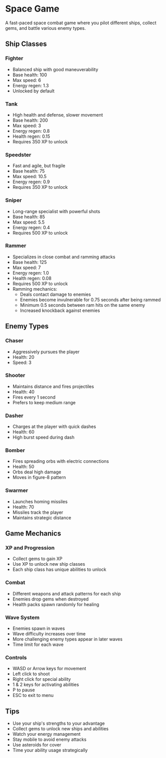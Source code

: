 # Space Game

A fast-paced space combat game where you pilot different ships, collect gems, and battle various enemy types.

## Ship Classes

### Fighter
- Balanced ship with good maneuverability
- Base health: 100
- Max speed: 6
- Energy regen: 1.3
- Unlocked by default

### Tank
- High health and defense, slower movement
- Base health: 200
- Max speed: 3
- Energy regen: 0.8
- Health regen: 0.15
- Requires 350 XP to unlock

### Speedster
- Fast and agile, but fragile
- Base health: 75
- Max speed: 10.5
- Energy regen: 0.9
- Requires 350 XP to unlock

### Sniper
- Long-range specialist with powerful shots
- Base health: 85
- Max speed: 5.5
- Energy regen: 0.4
- Requires 500 XP to unlock

### Rammer
- Specializes in close combat and ramming attacks
- Base health: 125
- Max speed: 7
- Energy regen: 1.0
- Health regen: 0.08
- Requires 500 XP to unlock
- Ramming mechanics:
  - Deals contact damage to enemies
  - Enemies become invulnerable for 0.75 seconds after being rammed
  - Minimum 0.5 seconds between ram hits on the same enemy
  - Increased knockback against enemies

## Enemy Types

### Chaser
- Aggressively pursues the player
- Health: 20
- Speed: 3

### Shooter
- Maintains distance and fires projectiles
- Health: 40
- Fires every 1 second
- Prefers to keep medium range

### Dasher
- Charges at the player with quick dashes
- Health: 60
- High burst speed during dash

### Bomber
- Fires spreading orbs with electric connections
- Health: 50
- Orbs deal high damage
- Moves in figure-8 pattern

### Swarmer
- Launches homing missiles
- Health: 70
- Missiles track the player
- Maintains strategic distance

## Game Mechanics

### XP and Progression
- Collect gems to gain XP
- Use XP to unlock new ship classes
- Each ship class has unique abilities to unlock

### Combat
- Different weapons and attack patterns for each ship
- Enemies drop gems when destroyed
- Health packs spawn randomly for healing

### Wave System
- Enemies spawn in waves
- Wave difficulty increases over time
- More challenging enemy types appear in later waves
- Time limit for each wave

### Controls
- WASD or Arrow keys for movement
- Left click to shoot
- Right click for special ability
- 1 & 2 keys for activating abilities
- P to pause
- ESC to exit to menu

## Tips
- Use your ship's strengths to your advantage
- Collect gems to unlock new ships and abilities
- Watch your energy management
- Stay mobile to avoid enemy attacks
- Use asteroids for cover
- Time your ability usage strategically

